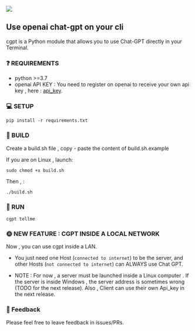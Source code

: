 ![](https://komarev.com/ghpvc/?username=ainayves&color=blueviolet)

## Use openai chat-gpt on your cli
cgpt is a Python module that allows you to use Chat-GPT directly in your Terminal.

### ❓ REQUIREMENTS

- python >=3.7
- openai API KEY : 
You need to register on openai to receive your own api key , here : [api_key](https://platform.openai.com/account/api-keys).

### 💻 SETUP

```
pip install -r requirements.txt
```

### 🔨 BUILD

Create a build.sh file , copy - paste the content of build.sh.example 

If you are on Linux , launch:

```
sudo chmod +x build.sh
```
Then , :

```
./build.sh
```


### 🚀 RUN

```
cgpt tellme
```

### 🌞 NEW FEATURE : CGPT INSIDE A LOCAL NETWORK

Now , you can use cgpt inside a LAN. 

- You just need one Host (`connected to internet`) to be the server, and other Hosts (`not connected to internet`) can ALWAYS use Chat GPT.  

- NOTE : For now , a server must be launched inside a Linux computer . If the server is inside Windows , the server address is sometimes wrong (TODO for the next release). Also , Client can use their own Api_key in the next release.

### 💚 Feedback

Please feel free to leave feedback in issues/PRs.
